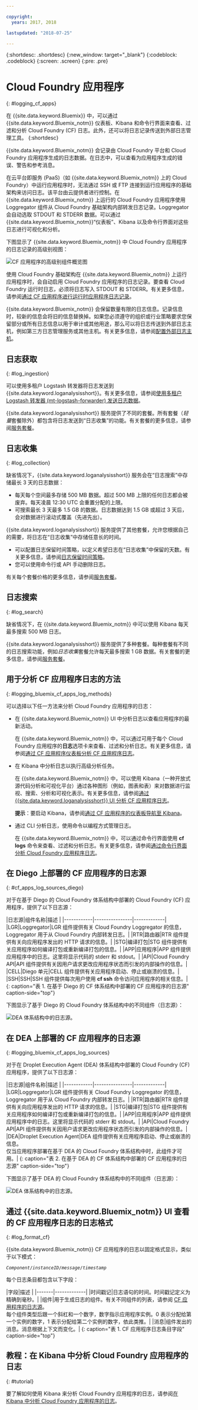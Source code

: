 ```yaml
---

copyright:
  years: 2017, 2018

lastupdated: "2018-07-25"

---
```



{:shortdesc: .shortdesc}
{:new_window: target="_blank"}
{:codeblock: .codeblock}
{:screen: .screen}
{:pre: .pre}

# Cloud Foundry 应用程序
{: #logging_cf_apps}

在 {{site.data.keyword.Bluemix}} 中，可以通过 {{site.data.keyword.Bluemix_notm}} 仪表板、Kibana 和命令行界面来查看、过滤和分析 Cloud Foundry (CF) 日志。此外，还可以将日志记录传送到外部日志管理工具。
{:shortdesc}

{{site.data.keyword.Bluemix_notm}} 会记录由 Cloud Foundry 平台和 Cloud Foundry 应用程序生成的日志数据。在日志中，可以查看为应用程序生成的错误、警告和参考消息。 

在云平台即服务 (PaaS)（如 {{site.data.keyword.Bluemix_notm}} 上的 Cloud Foundry）中运行应用程序时，无法通过 SSH 或 FTP 连接到运行应用程序的基础架构来访问日志。该平台由云提供者进行控制。在 {{site.data.keyword.Bluemix_notm}} 上运行的 Cloud Foundry 应用程序使用 Loggregator 组件从 Cloud Foundry 基础架构内部转发日志记录。Loggregator 会自动选取 STDOUT 和 STDERR 数据。可以通过 {{site.data.keyword.Bluemix_notm}}“仪表板”、Kibana 以及命令行界面对这些日志进行可视化和分析。

下图显示了 {{site.data.keyword.Bluemix_notm}} 中 Cloud Foundry 应用程序的日志记录的高级别视图：

![CF 应用程序的高级别组件概览图](images/logging_cf_apps_ov.gif "CF 应用程序的高级别组件概览图")
 
使用 Cloud Foundry 基础架构在 {{site.data.keyword.Bluemix_notm}} 上运行应用程序时，会自动启用 Cloud Foundry 应用程序的日志记录。要查看 Cloud Foundry 运行时日志，必须将日志写入 STDOUT 和 STDERR。有关更多信息，请参阅[通过 CF 应用程序进行运行时应用程序日志记录](/docs/services/CloudLogAnalysis/cfapps/logging_writing_to_log_from_cf_app.html#logging_writing_to_log_from_cf_app)。

{{site.data.keyword.Bluemix_notm}} 会保留数量有限的日志信息。记录信息时，较新的信息会将旧的信息替换掉。如果您必须遵守的组织或行业策略要求您保留部分或所有日志信息以用于审计或其他用途，那么可以将日志传送到外部日志主机，例如第三方日志管理服务或其他主机。有关更多信息，请参阅[配置外部日志主机](/docs/services/CloudLogAnalysis/external/logging_external_hosts.html#thirdparty_logging)。

## 日志获取
{: #log_ingestion}

可以使用多租户 Logstash 转发器将日志发送到 {{site.data.keyword.loganalysisshort}}。有关更多信息，请参阅[使用多租户 Logstash 转发器 (mt-logstash-forwarder) 发送日志数据](/docs/services/CloudLogAnalysis/how-to/send-data/send_data_mt.html#send_data_mt)。

{{site.data.keyword.loganalysisshort}} 服务提供了不同的套餐。所有套餐（*轻量*套餐除外）都包含将日志发送到“日志收集”的功能。有关套餐的更多信息，请参阅[服务套餐](/docs/services/CloudLogAnalysis/log_analysis_ov.html#plans)。

## 日志收集
{: #log_collection}

缺省情况下，{{site.data.keyword.loganalysisshort}} 服务会在“日志搜索”中存储最长 3 天的日志数据：   

* 每天每个空间最多存储 500 MB 数据。超过 500 MB 上限的任何日志都会被废弃。每天凌晨 12:30 UTC 会重置分配的上限。
* 可搜索最长 3 天最多 1.5 GB 的数据。日志数据达到 1.5 GB 或超过 3 天后，会对数据进行滚动式覆盖（先进先出）。

{{site.data.keyword.loganalysisshort}} 服务提供了其他套餐，允许您根据自己的需要，将日志在“日志收集”中存储任意长的时间。 

* 可以配置日志保留时间策略，以定义希望日志在“日志收集”中保留的天数。有关更多信息，请参阅[日志保留时间策略](/docs/services/CloudLogAnalysis/manage_logs.html#log_retention_policy)。
* 您可以使用命令行或 API 手动删除日志。

有关每个套餐价格的更多信息，请参阅[服务套餐](/docs/services/CloudLogAnalysis/log_analysis_ov.html#plans)。

## 日志搜索
{: #log_search}

缺省情况下，在 {{site.data.keyword.Bluemix_notm}} 中可以使用 Kibana 每天最多搜索 500 MB 日志。 

{{site.data.keyword.loganalysisshort}} 服务提供了多种套餐。每种套餐有不同的日志搜索功能，例如*日志收集*套餐允许每天最多搜索 1 GB 数据。有关套餐的更多信息，请参阅[服务套餐](/docs/services/CloudLogAnalysis/log_analysis_ov.html#plans)。


## 用于分析 CF 应用程序日志的方法
{: #logging_bluemix_cf_apps_log_methods}

可以选择以下任一方法来分析 Cloud Foundry 应用程序的日志：

* 在 {{site.data.keyword.Bluemix_notm}} UI 中分析日志以查看应用程序的最新活动。
    
    在 {{site.data.keyword.Bluemix_notm}} 中，可以通过可用于每个 Cloud Foundry 应用程序的**日志**选项卡来查看、过滤和分析日志。有关更多信息，请参阅[通过 CF 应用程序仪表板分析 CF 应用程序日志](/docs/services/CloudLogAnalysis/cfapps/launch_logs_cloud_ui_cf.html#cfapp_ui)。
    
* 在 Kibana 中分析日志以执行高级分析任务。
    
    在 {{site.data.keyword.Bluemix_notm}} 中，可以使用 Kibana（一种开放式源代码分析和可视化平台）通过各种图形（例如，图表和表）来对数据进行监视、搜索、分析和可视化表示。有关更多信息，请参阅[通过 {{site.data.keyword.loganalysisshort}} UI 分析 CF 应用程序日志](/docs/services/CloudLogAnalysis/cfapps/launch_logs_cloud_ui_cf.html#cfapp_la)。
	
	**提示**：要启动 Kibana，请参阅[通过 CF 应用程序的仪表板导航至 Kibana](/docs/services/CloudLogAnalysis/kibana/launch.html#launch_Kibana_from_cf_app)。

* 通过 CLI 分析日志，使用命令以编程方式管理日志。
    
    在 {{site.data.keyword.Bluemix_notm}} 中，可以通过命令行界面使用 **cf logs** 命令来查看、过滤和分析日志。有关更多信息，请参阅[通过命令行界面分析 Cloud Foundry 应用程序日志](/docs/services/CloudLogAnalysis/cfapps/logging_view_cli.html#analyzing_logs_cli)。


## 在 Diego 上部署的 CF 应用程序的日志源
{: #cf_apps_log_sources_diego}

对于在基于 Diego 的 Cloud Foundry 体系结构中部署的 Cloud Foundry (CF) 应用程序，提供了以下日志源：
    
|日志源|组件名称|描述
| 
|------------|----------------|-------------|
|LGR|Loggregator|LGR 组件提供有关 Cloud Foundry Loggregator 的信息，Loggregator 用于从 Cloud Foundry 内部转发日志。|
|RTR|路由器|RTR 组件提供有关向应用程序发出的 HTTP 请求的信息。| 
|STG|编译打包|STG 组件提供有关应用程序如何编译打包或重新编译打包的信息。| 
|APP|应用程序|APP 组件提供应用程序中的日志。这里将显示代码的 stderr 和 stdout。| 
|API|Cloud Foundry API|API 组件提供有关因用户请求更改应用程序状态而引发的内部操作的信息。| 
|CELL|Diego 单元|CELL 组件提供有关应用程序启动、停止或崩溃的信息。|
|SSH|SSH|SSH 组件提供每次用户使用 **cf ssh** 命令访问应用程序的相关信息。|
{: caption="表 1. 在基于 Diego 的 CF 体系结构中部署的 CF 应用程序的日志源" caption-side="top"}

下图显示了基于 Diego 的 Cloud Foundry 体系结构中的不同组件（日志源）： 

![DEA 体系结构中的日志源。](images/cf_apps_diego_F1.png "基于 Diego 的 Cloud Foundry 体系结构中的组件（日志源）。")
	
## 在 DEA 上部署的 CF 应用程序的日志源
{: #logging_bluemix_cf_apps_log_sources}

对于在 Droplet Execution Agent (DEA) 体系结构中部署的 Cloud Foundry (CF) 应用程序，提供了以下日志源：
    
|日志源|组件名称|描述
| 
|------------|----------------|-------------|
|LGR|Loggregator|LGR 组件提供有关 Cloud Foundry Loggregator 的信息，Loggregator 用于从 Cloud Foundry 内部转发日志。|
|RTR|路由器|RTR 组件提供有关向应用程序发出的 HTTP 请求的信息。| 
|STG|编译打包|STG 组件提供有关应用程序如何编译打包或重新编译打包的信息。| 
|APP|应用程序|APP 组件提供应用程序中的日志。这里将显示代码的 stderr 和 stdout。| 
|API|Cloud Foundry API|API 组件提供有关因用户请求更改应用程序状态而引发的内部操作的信息。| 
|DEA|Droplet Execution Agent|DEA 组件提供有关应用程序启动、停止或崩溃的信息。<br> 仅当应用程序部署在基于 DEA 的 Cloud Foundry 体系结构中时，此组件才可用。| 
{: caption="表 2. 在基于 DEA 的 CF 体系结构中部署的 CF 应用程序的日志源" caption-side="top"}

下图显示了基于 DEA 的 Cloud Foundry 体系结构中的不同组件（日志源）： 

![DEA 体系结构中的日志源。](images/cf_apps_dea_F1.png "基于 Droplet Execution Agent (DEA) 的 Cloud Foundry 体系结构中的组件（日志源）。")



## 通过 {{site.data.keyword.Bluemix_notm}} UI 查看的 CF 应用程序日志的日志格式
{: #log_format_cf}

{{site.data.keyword.Bluemix_notm}} CF 应用程序的日志以固定格式显示，类似于以下模式：

<code><var class="keyword varname">Component</var>/<var class="keyword varname">instanceID</var>/<var class="keyword varname">message</var>/<var class="keyword varname">timestamp</var></code>

每个日志条目都包含以下字段：

|字段|描述
|
|-------|-------------|
|时间戳记|日志语句的时间。时间戳记定义为精确到毫秒。|
|组件|用于生成日志的组件。有关不同组件的列表，请参阅 [CF 应用程序的日志源](/docs/services/CloudLogAnalysis/cfapps/logging_cf_apps.html#logging_bluemix_cf_apps_log_sources)。<br> 每个组件类型后跟一个斜杠和一个数字，数字指示应用程序实例。0 表示分配给第一个实例的数字，1 表示分配给第二个实例的数字，依此类推。|
|消息|组件发出的消息。消息根据上下文而变化。|
{: caption="表 1. CF 应用程序日志条目字段" caption-side="top"}


## 教程：在 Kibana 中分析 Cloud Foundry 应用程序的日志
{: #tutorial}  

要了解如何使用 Kibana 来分析 Cloud Foundry 应用程序的日志，请参阅[在 Kibana 中分析 Cloud Foundry 应用程序的日志](https://console.bluemix.net/docs/tutorials/application-log-analysis.html#generate-access-and-analyze-application-logs)。
